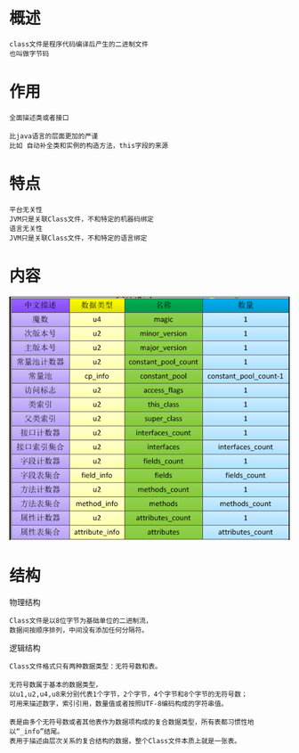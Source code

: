 
# 概述

	class文件是程序代码编译后产生的二进制文件
	也叫做字节码

# 作用

	全面描述类或者接口
  
	比java语言的层面更加的严谨
	比如 自动补全类和实例的构造方法，this字段的来源
   
# 特点

	平台无关性
	JVM只是关联Class文件，不和特定的机器码绑定
	语言无关性
	JVM只是关联Class文件，不和特定的语言绑定

  
   
# 内容


![](https://github.com/RodJohn/JVM/blob/master/img/ClassFileStruct.png)

# 结构

物理结构

    Class文件是以8位字节为基础单位的二进制流，
    数据间按顺序排列，中间没有添加任何分隔符。

逻辑结构

	Class文件格式只有两种数据类型：无符号数和表。

	无符号数属于基本的数据类型，
	以u1,u2,u4,u8来分别代表1个字节，2个字节，4个字节和8个字节的无符号数；
	可用来描述数字，索引引用，数量值或者按照UTF-8编码构成的字符串值。

	表是由多个无符号数或者其他表作为数据项构成的复合数据类型，所有表都习惯性地以“_info”结尾。
	表用于描述由层次关系的复合结构的数据，整个Class文件本质上就是一张表。

